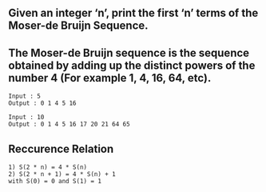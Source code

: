 ## Given an integer ‘n’, print the first ‘n’ terms of the Moser-de Bruijn Sequence.

## The Moser-de Bruijn sequence is the sequence obtained by adding up the distinct powers of the number 4 (For example 1, 4, 16, 64, etc).

```
Input : 5
Output : 0 1 4 5 16

Input : 10
Output : 0 1 4 5 16 17 20 21 64 65
```


## Reccurence Relation
```
1) S(2 * n) = 4 * S(n)
2) S(2 * n + 1) = 4 * S(n) + 1
with S(0) = 0 and S(1) = 1
```
